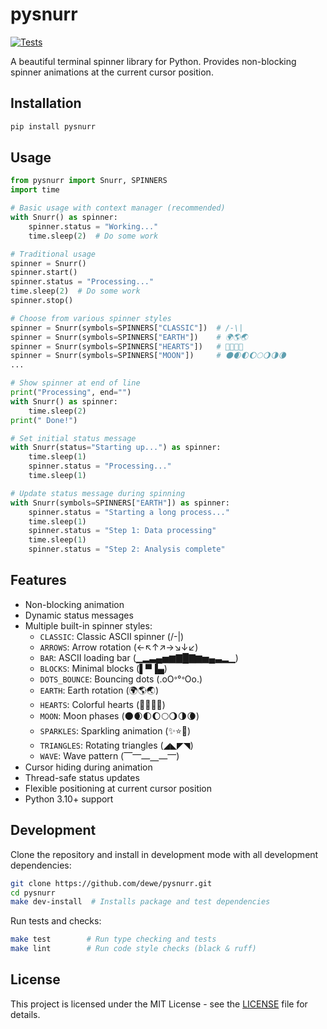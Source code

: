 # pysnurr

[![Tests](https://github.com/dewe/pysnurr/actions/workflows/tests.yml/badge.svg)](https://github.com/dewe/pysnurr/actions/workflows/tests.yml)

A beautiful terminal spinner library for Python. Provides non-blocking spinner animations at the current cursor position.

## Installation

```bash
pip install pysnurr
```

## Usage

```python
from pysnurr import Snurr, SPINNERS
import time

# Basic usage with context manager (recommended)
with Snurr() as spinner:
    spinner.status = "Working..."
    time.sleep(2)  # Do some work

# Traditional usage
spinner = Snurr()
spinner.start()
spinner.status = "Processing..."
time.sleep(2)  # Do some work
spinner.stop()

# Choose from various spinner styles
spinner = Snurr(symbols=SPINNERS["CLASSIC"])  # /-\|
spinner = Snurr(symbols=SPINNERS["EARTH"])    # 🌍🌎🌏
spinner = Snurr(symbols=SPINNERS["HEARTS"])   # 💛💙💜💚
spinner = Snurr(symbols=SPINNERS["MOON"])     # 🌑🌒🌓🌔🌕🌖🌗🌘
...

# Show spinner at end of line
print("Processing", end="")
with Snurr() as spinner:
    time.sleep(2)
print(" Done!")

# Set initial status message
with Snurr(status="Starting up...") as spinner:
    time.sleep(1)
    spinner.status = "Processing..."
    time.sleep(1)

# Update status message during spinning
with Snurr(symbols=SPINNERS["EARTH"]) as spinner:
    spinner.status = "Starting a long process..."
    time.sleep(1)
    spinner.status = "Step 1: Data processing"
    time.sleep(1)
    spinner.status = "Step 2: Analysis complete"
```

## Features

- Non-blocking animation
- Dynamic status messages
- Multiple built-in spinner styles:
  - `CLASSIC`: Classic ASCII spinner (/-\|)
  - `ARROWS`: Arrow rotation (←↖↑↗→↘↓↙)
  - `BAR`: ASCII loading bar (▁▂▃▄▅▆▇█▇▆▅▄▃▂▁)
  - `BLOCKS`: Minimal blocks (▌▀▐▄)
  - `DOTS_BOUNCE`: Bouncing dots (.oOᐤ°ᐤOo.)
  - `EARTH`: Earth rotation (🌍🌎🌏)
  - `HEARTS`: Colorful hearts (💛💙💜💚)
  - `MOON`: Moon phases (🌑🌒🌓🌔🌕🌖🌗🌘)
  - `SPARKLES`: Sparkling animation (✨⭐️💫)
  - `TRIANGLES`: Rotating triangles (◢◣◤◥)
  - `WAVE`: Wave pattern (⎺⎻⎼⎽⎼⎻)
- Cursor hiding during animation
- Thread-safe status updates
- Flexible positioning at current cursor position
- Python 3.10+ support

## Development

Clone the repository and install in development mode with all development dependencies:

```bash
git clone https://github.com/dewe/pysnurr.git
cd pysnurr
make dev-install  # Installs package and test dependencies
```

Run tests and checks:

```bash
make test        # Run type checking and tests
make lint        # Run code style checks (black & ruff)
```

## License

This project is licensed under the MIT License - see the [LICENSE](LICENSE) file for details.
